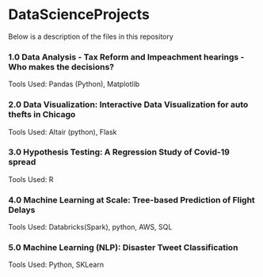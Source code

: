 # DataScienceProjects

Below is a description of the files in this repository

### 1.0 Data Analysis - Tax Reform and Impeachment hearings - Who makes the decisions?
Tools Used: Pandas (Python), Matplotlib

### 2.0 Data Visualization: Interactive Data Visualization for auto thefts in Chicago
Tools Used: Altair (python), Flask

### 3.0 Hypothesis Testing: A Regression Study of Covid-19 spread
Tools Used: R

### 4.0 Machine Learning at Scale: Tree-based Prediction of Flight Delays
Tools Used: Databricks(Spark), python, AWS, SQL

### 5.0 Machine Learning (NLP): Disaster Tweet Classification
Tools Used: Python, SKLearn 
